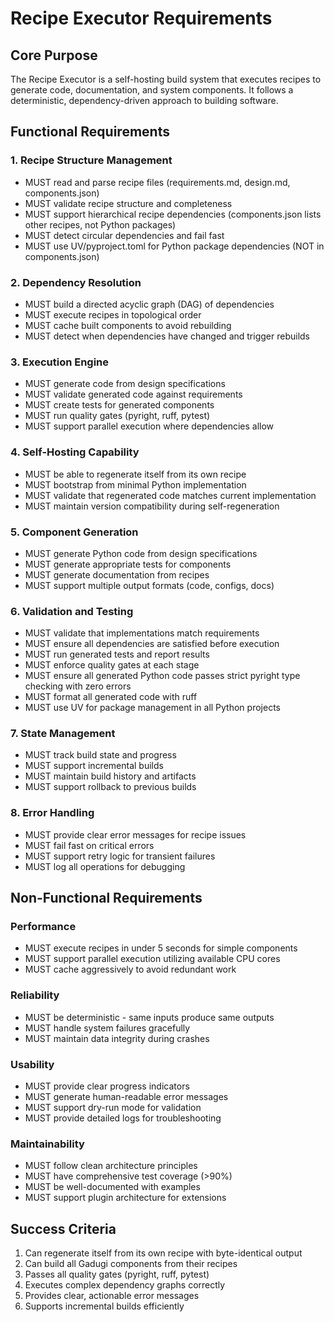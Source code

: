 # Recipe Executor Requirements

## Core Purpose
The Recipe Executor is a self-hosting build system that executes recipes to generate code, documentation, and system components. It follows a deterministic, dependency-driven approach to building software.

## Functional Requirements

### 1. Recipe Structure Management
- MUST read and parse recipe files (requirements.md, design.md, components.json)
- MUST validate recipe structure and completeness
- MUST support hierarchical recipe dependencies (components.json lists other recipes, not Python packages)
- MUST detect circular dependencies and fail fast
- MUST use UV/pyproject.toml for Python package dependencies (NOT in components.json)

### 2. Dependency Resolution
- MUST build a directed acyclic graph (DAG) of dependencies
- MUST execute recipes in topological order
- MUST cache built components to avoid rebuilding
- MUST detect when dependencies have changed and trigger rebuilds

### 3. Execution Engine
- MUST generate code from design specifications
- MUST validate generated code against requirements
- MUST create tests for generated components
- MUST run quality gates (pyright, ruff, pytest)
- MUST support parallel execution where dependencies allow

### 4. Self-Hosting Capability
- MUST be able to regenerate itself from its own recipe
- MUST bootstrap from minimal Python implementation
- MUST validate that regenerated code matches current implementation
- MUST maintain version compatibility during self-regeneration

### 5. Component Generation
- MUST generate Python code from design specifications
- MUST generate appropriate tests for components
- MUST generate documentation from recipes
- MUST support multiple output formats (code, configs, docs)

### 6. Validation and Testing
- MUST validate that implementations match requirements
- MUST ensure all dependencies are satisfied before execution
- MUST run generated tests and report results
- MUST enforce quality gates at each stage
- MUST ensure all generated Python code passes strict pyright type checking with zero errors
- MUST format all generated code with ruff
- MUST use UV for package management in all Python projects

### 7. State Management
- MUST track build state and progress
- MUST support incremental builds
- MUST maintain build history and artifacts
- MUST support rollback to previous builds

### 8. Error Handling
- MUST provide clear error messages for recipe issues
- MUST fail fast on critical errors
- MUST support retry logic for transient failures
- MUST log all operations for debugging

## Non-Functional Requirements

### Performance
- MUST execute recipes in under 5 seconds for simple components
- MUST support parallel execution utilizing available CPU cores
- MUST cache aggressively to avoid redundant work

### Reliability
- MUST be deterministic - same inputs produce same outputs
- MUST handle system failures gracefully
- MUST maintain data integrity during crashes

### Usability
- MUST provide clear progress indicators
- MUST generate human-readable error messages
- MUST support dry-run mode for validation
- MUST provide detailed logs for troubleshooting

### Maintainability
- MUST follow clean architecture principles
- MUST have comprehensive test coverage (>90%)
- MUST be well-documented with examples
- MUST support plugin architecture for extensions

## Success Criteria
1. Can regenerate itself from its own recipe with byte-identical output
2. Can build all Gadugi components from their recipes
3. Passes all quality gates (pyright, ruff, pytest)
4. Executes complex dependency graphs correctly
5. Provides clear, actionable error messages
6. Supports incremental builds efficiently